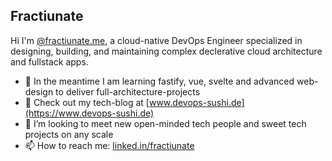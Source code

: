 ## Fractiunate
Hi I'm [@fractiunate.me](https://www.linkedin.com/in/fractiunate-me-freelancing-34367a100/), a cloud-native DevOps Engineer specialized in designing, building, and maintaining complex declerative cloud architecture and fullstack apps.

- 🎨 In the meantime I am learning fastify, vue, svelte and advanced web-design to deliver full-architecture-projects
- 🍣 Check out my tech-blog at [www.devops-sushi.de](https://www.devops-sushi.de)
- 💬 I’m looking to meet new open-minded tech people and sweet tech projects on any scale
- 📫 How to reach me: [linked.in/fractiunate](https://www.linkedin.com/in/fractiunate-me-freelancing-34367a100/)

<!---
fractiunate/fractiunate is a ✨ special ✨ repository because its `README.md` (this file) appears on your GitHub profile.
You can click the Preview link to take a look at your changes.
--->

